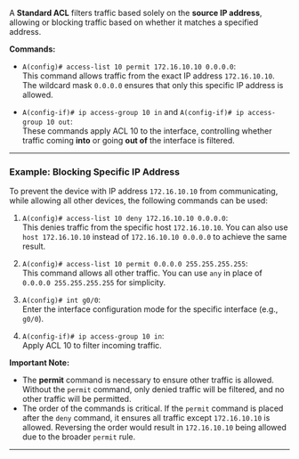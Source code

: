 A **Standard ACL** filters traffic based solely on the **source IP address**, allowing or blocking traffic based on whether it matches a specified address.

**Commands:**

- `A(config)# access-list 10 permit 172.16.10.10 0.0.0.0`:  
    This command allows traffic from the exact IP address `172.16.10.10`. The wildcard mask `0.0.0.0` ensures that only this specific IP address is allowed.
    
- `A(config-if)# ip access-group 10 in` and `A(config-if)# ip access-group 10 out`:  
    These commands apply ACL 10 to the interface, controlling whether traffic coming **into** or going **out of** the interface is filtered.
    

---

### **Example: Blocking Specific IP Address**

To prevent the device with IP address `172.16.10.10` from communicating, while allowing all other devices, the following commands can be used:

1. `A(config)# access-list 10 deny 172.16.10.10 0.0.0.0`:  
    This denies traffic from the specific host `172.16.10.10`. You can also use `host 172.16.10.10` instead of `172.16.10.10 0.0.0.0` to achieve the same result.
    
2. `A(config)# access-list 10 permit 0.0.0.0 255.255.255.255`:  
    This command allows all other traffic. You can use `any` in place of `0.0.0.0 255.255.255.255` for simplicity.
    
3. `A(config)# int g0/0`:  
    Enter the interface configuration mode for the specific interface (e.g., `g0/0`).
    
4. `A(config-if)# ip access-group 10 in`:  
    Apply ACL 10 to filter incoming traffic.
    

**Important Note:**

- The **permit** command is necessary to ensure other traffic is allowed. Without the `permit` command, only denied traffic will be filtered, and no other traffic will be permitted.
- The order of the commands is critical. If the `permit` command is placed after the `deny` command, it ensures all traffic except `172.16.10.10` is allowed. Reversing the order would result in `172.16.10.10` being allowed due to the broader `permit` rule.

---